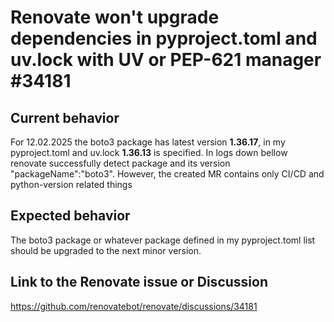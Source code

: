 # Renovate won't upgrade dependencies in pyproject.toml and uv.lock with UV or PEP-621 manager #34181

## Current behavior
For 12.02.2025 the boto3 package has latest version **1.36.17**, in my pyproject.toml and uv.lock **1.36.13** is specified. In logs down bellow renovate successfully detect package and its version "packageName":"boto3". However, the created MR contains only CI/CD and python-version related things

## Expected behavior
The boto3 package or whatever package defined in my pyproject.toml list should be upgraded to the next minor version.

## Link to the Renovate issue or Discussion
https://github.com/renovatebot/renovate/discussions/34181

